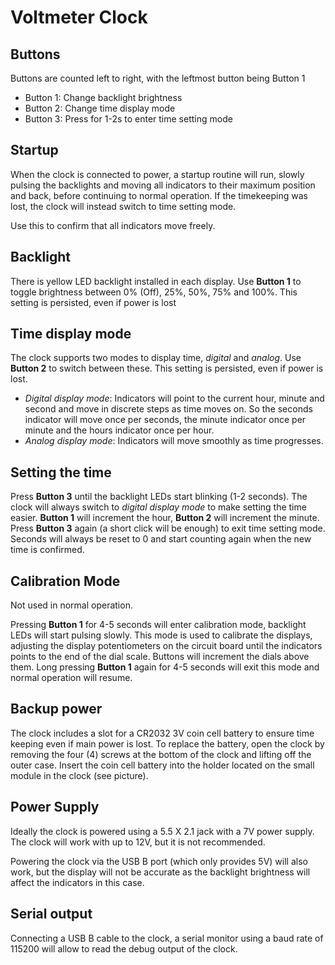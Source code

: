 # Voltmeter Clock

## Buttons

Buttons are counted left to right, with the leftmost button being Button 1


* Button 1: Change backlight brightness
* Button 2: Change time display mode
* Button 3: Press for 1-2s to enter time setting mode

## Startup
When the clock is connected to power, a startup routine will run, slowly pulsing the backlights and moving all indicators to their maximum position and back, before continuing to normal operation. If the timekeeping was lost, the clock will instead switch to time setting mode.

Use this to confirm that all indicators move freely.

## Backlight
There is yellow LED backlight installed in each display. Use __Button 1__ to toggle brightness between 0% (Off), 25%, 50%, 75% and 100%. This setting is persisted, even if power is lost

## Time display mode

The clock supports two modes to display time, _digital_ and _analog_. Use __Button 2__ to switch between these. This setting is persisted, even if power is lost.

* _Digital display mode_: Indicators will point to the current hour, minute and second and move in discrete steps as time moves on. So the seconds indicator will move once per seconds, the minute indicator once per minute and the hours indicator once per hour.
* _Analog display mode_: Indicators will move smoothly as time progresses.

## Setting the time
Press __Button 3__ until the backlight LEDs start blinking (1-2 seconds). The clock will always switch to _digital display mode_ to make setting the time easier. __Button 1__ will increment the hour, __Button 2__ will increment the minute. Press __Button 3__ again (a short click will be enough) to exit time setting mode. Seconds will always be reset to 0 and start counting again when the new time is confirmed.

## Calibration Mode
Not used in normal operation.

Pressing __Button 1__ for 4-5 seconds will enter calibration mode, backlight LEDs  will start pulsing slowly. This mode is used to calibrate the displays,
adjusting the display potentiometers on the circuit board until the indicators points to the end of the dial scale. Buttons will increment the dials above them.
Long pressing __Button 1__ again for 4-5 seconds will exit this mode and normal operation will resume.

## Backup power
The clock includes a slot for a CR2032 3V coin cell battery to ensure time keeping even if main power is lost. To replace the battery, open the clock by removing the four (4) screws at the bottom of the clock and lifting off the outer case. Insert the coin cell battery into the holder located on the small module in the clock (see picture).

## Power Supply
Ideally the clock is powered using a 5.5 X 2.1 jack with a 7V power supply. The clock will work with up to 12V, but it is not recommended.

Powering the clock via the USB B port (which only provides 5V) will also work, but
the display will not be accurate as the backlight brightness will affect the indicators in this case.

## Serial output
Connecting a USB B cable to the clock, a serial monitor using a baud rate of 115200 will allow to read the debug output of the clock.
